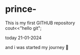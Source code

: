 # prince-
This is my first GITHUB repository
<br>
cout<<"hello git";
<br>

today 21-01-2024
<br>

and i was started my journey 🚀

